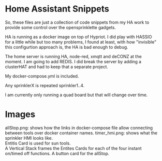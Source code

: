 # Home Assistant Snippets

So, these files are just a collection of code snippets from my HA work to provide some control over the opensprinklette gadgets.

HA is running as a docker image on top of Hypriot.  I did play with HASSIO for a little while but too many problems, I found at least, with how "invisible"
this configurtion approach is, the HA is bad enough to debug.

The home server is running HA, node-red, xmqtt and deCONZ at the moment.  I am going to add REDIS.   I did break the server by adding a clusterHAT and had to 
keep that a separate project.

My docker-compose.yml is included.

Any sprinklerX is repeated sprinkler1..4.   

I am currently only running a quad board but that will change over time.

# Images
allStop.png: shows how the links in docker-compose file allow connecting between tools over docker container names.
timer_hmi.png: shows what the sprinkler HMI looks like.  
  Entitis Card is used for sun tools.  
  A Vertical Stack frames the Entites Cards for each of the four instant on/timed off functions.
  A button card for the allStop.

